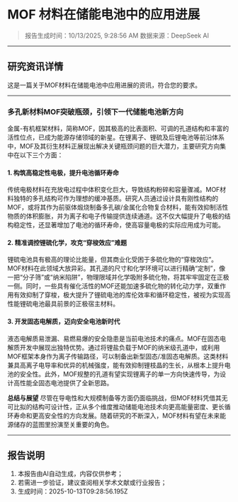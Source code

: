 # MOF 材料在储能电池中的应用进展

> 报告生成时间：10/13/2025, 9:28:56 AM
> 数据来源：DeepSeek AI

---

## 研究资讯详情
这是一篇关于MOF材料在储能电池中应用进展的资讯，符合您的要求。

---

### **多孔新材料MOF突破瓶颈，引领下一代储能电池新方向**

金属-有机框架材料，简称MOF，因其极高的比表面积、可调的孔道结构和丰富的活性位点，已成为能源存储领域的新星。在锂离子、锂硫及后锂电池等前沿体系中，MOF及其衍生材料正展现出解决关键瓶颈问题的巨大潜力，主要研究方向集中在以下三个方面：

#### **1. 构筑高稳定性电极，提升电池循环寿命**

传统电极材料在充放电过程中体积变化巨大，导致结构粉碎和容量骤减。MOF材料独特的多孔结构可作为理想的缓冲基质。研究人员通过设计具有刚性结构的MOF，或将其作为前驱体煅烧制备多孔碳/金属化合物复合材料，能有效抑制活性物质的体积膨胀，并为离子和电子传输提供连续通道。这不仅大幅提升了电极的结构稳定性，还显著增加了电池的循环寿命，使高容量电极的实际应用成为可能。

#### **2. 精准调控锂硫化学，攻克“穿梭效应”难题**

锂硫电池具有极高的理论比能量，但其商业化受困于多硫化物的“穿梭效应”。MOF材料在此领域大放异彩。其孔道的尺寸和化学环境可以进行精确“定制”，像一把“分子筛”或“纳米陷阱”，物理限域并化学吸附多硫化物，将其牢牢固定在正极一侧。同时，一些具有催化活性的MOF还能加速多硫化物的转化动力学，双重作用有效抑制了穿梭，极大提升了锂硫电池的库伦效率和循环稳定性，被视为实现高性能锂硫电池最具前景的正极宿主材料。

#### **3. 开发固态电解质，迈向安全电池新时代**

液态电解质易泄漏、易燃易爆的安全隐患是当前电池技术的痛点。MOF在固态电解质开发中展现出独特优势。通过将锂盐负载于MOF的纳米级孔道中，或利用MOF框架本身作为离子传输路径，可以制备出新型固态/准固态电解质。这类材料兼具高离子电导率和优异的机械强度，能有效抑制锂枝晶的生长，从根本上提升电池的安全性。此外，MOF规整的孔道有望实现锂离子的单一方向快速传导，为设计高性能全固态电池提供了全新思路。

**总结与展望**
尽管在导电性和大规模制备等方面仍面临挑战，但MOF材料凭借其无可比拟的结构可设计性，正从多个维度推动储能电池技术向更高能量密度、更长循环寿命和更高安全性的方向发展。随着研究的不断深入，MOF材料有望在未来能源储存的蓝图里扮演至关重要的角色。

---

## 报告说明
1. 本报告由AI自动生成，内容仅供参考；
2. 若需进一步验证，建议查阅相关学术文献或行业报告；
3. 生成时间：2025-10-13T09:28:56.195Z
